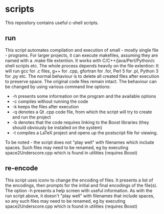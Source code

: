 # scripts

This repository contains useful c-shell scripts.

## run

This script automates compilation and execution of small - mostly single file - programs.
For larger projects, it can execute makefiles, assuming they are named with a .make file extention.
It works with C/C++/java/Perl/Python/c shell scripts etc.
The whole process depends heavily on the file extention:
It will run gcc for .c files, g++ for .cpp, gfortran for .for, Perl 5 for .pl, Python 3 for .py etc.
The normal behaviour is to delete all created files after execution to preserve space.
The original code files remain intact. The behaviour can be changed by using various command line options:

* -h presents some information on the program and the available options
* -c compiles without running the code
* -k keeps the files after execution
* -q denotes a Qt .cpp code file, from which the script will try to create and run the project
* -b denotes that the code requires linking to the Boost libraries (they should obviously be installed on the system)
* -t compiles a LaTeX project and opens up the postscript file for viewing.

To be noted - the script does not "play well" with filenames which include spaces.
Such files may need to be renamed, eg by executing space2Underscore.cpp which is found in utilities (requires Boost)


## re-encode

This script uses iconv to change the encoding of files.
It presents a list of the encodings, then prompts for the initial and final encodings of the file(s).
The option -h presents a help screen with useful information.
As with the run script above, it doesn't "play well" with filenames that include spaces, so any
such files may need to be renamed, eg by executing space2Underscore.cpp which is found in utilities (requires Boost)
